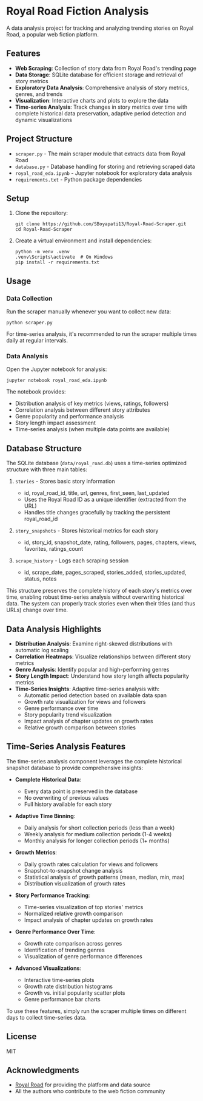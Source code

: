# Royal Road Fiction Analysis

A data analysis project for tracking and analyzing trending stories on Royal Road, a popular web fiction platform.

## Features

- **Web Scraping**: Collection of story data from Royal Road's trending page
- **Data Storage**: SQLite database for efficient storage and retrieval of story metrics
- **Exploratory Data Analysis**: Comprehensive analysis of story metrics, genres, and trends
- **Visualization**: Interactive charts and plots to explore the data
- **Time-series Analysis**: Track changes in story metrics over time with complete historical data preservation, adaptive period detection and dynamic visualizations

## Project Structure

- `scraper.py` - The main scraper module that extracts data from Royal Road
- `database.py` - Database handling for storing and retrieving scraped data
- `royal_road_eda.ipynb` - Jupyter notebook for exploratory data analysis
- `requirements.txt` - Python package dependencies

## Setup

1. Clone the repository:
   ```
   git clone https://github.com/SBoyapati13/Royal-Road-Scraper.git
   cd Royal-Road-Scraper
   ```

2. Create a virtual environment and install dependencies:
   ```
   python -m venv .venv
   .venv\Scripts\activate  # On Windows
   pip install -r requirements.txt
   ```

## Usage

### Data Collection

Run the scraper manually whenever you want to collect new data:

```
python scraper.py
```

For time-series analysis, it's recommended to run the scraper multiple times daily at regular intervals.

### Data Analysis

Open the Jupyter notebook for analysis:

```
jupyter notebook royal_road_eda.ipynb
```

The notebook provides:
- Distribution analysis of key metrics (views, ratings, followers)
- Correlation analysis between different story attributes
- Genre popularity and performance analysis
- Story length impact assessment
- Time-series analysis (when multiple data points are available)

## Database Structure

The SQLite database (`data/royal_road.db`) uses a time-series optimized structure with three main tables:

1. `stories` - Stores basic story information
   - id, royal_road_id, title, url, genres, first_seen, last_updated
   - Uses the Royal Road ID as a unique identifier (extracted from the URL)
   - Handles title changes gracefully by tracking the persistent royal_road_id

2. `story_snapshots` - Stores historical metrics for each story
   - id, story_id, snapshot_date, rating, followers, pages, chapters, views, favorites, ratings_count

3. `scrape_history` - Logs each scraping session
   - id, scrape_date, pages_scraped, stories_added, stories_updated, status, notes

This structure preserves the complete history of each story's metrics over time, enabling robust time-series analysis without overwriting historical data. The system can properly track stories even when their titles (and thus URLs) change over time.

## Data Analysis Highlights

- **Distribution Analysis**: Examine right-skewed distributions with automatic log scaling
- **Correlation Heatmaps**: Visualize relationships between different story metrics
- **Genre Analysis**: Identify popular and high-performing genres
- **Story Length Impact**: Understand how story length affects popularity metrics
- **Time-Series Insights**: Adaptive time-series analysis with:
  - Automatic period detection based on available data span
  - Growth rate visualization for views and followers
  - Genre performance over time
  - Story popularity trend visualization
  - Impact analysis of chapter updates on growth rates
  - Relative growth comparison between stories

## Time-Series Analysis Features

The time-series analysis component leverages the complete historical snapshot database to provide comprehensive insights:

- **Complete Historical Data**:
  - Every data point is preserved in the database
  - No overwriting of previous values
  - Full history available for each story

- **Adaptive Time Binning**: 
  - Daily analysis for short collection periods (less than a week)
  - Weekly analysis for medium collection periods (1-4 weeks)
  - Monthly analysis for longer collection periods (1+ months)

- **Growth Metrics**:
  - Daily growth rates calculation for views and followers
  - Snapshot-to-snapshot change analysis
  - Statistical analysis of growth patterns (mean, median, min, max)
  - Distribution visualization of growth rates

- **Story Performance Tracking**:
  - Time-series visualization of top stories' metrics
  - Normalized relative growth comparison
  - Impact analysis of chapter updates on growth rates

- **Genre Performance Over Time**:
  - Growth rate comparison across genres
  - Identification of trending genres
  - Visualization of genre performance differences

- **Advanced Visualizations**:
  - Interactive time-series plots
  - Growth rate distribution histograms
  - Growth vs. initial popularity scatter plots
  - Genre performance bar charts

To use these features, simply run the scraper multiple times on different days to collect time-series data.

## License

MIT

## Acknowledgments

- [Royal Road](https://www.royalroad.com/) for providing the platform and data source
- All the authors who contribute to the web fiction community